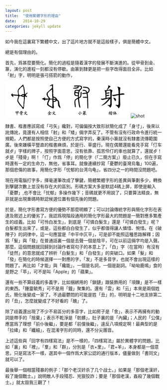 ```yaml
---
layout: post
title:  "使用繁體字形的理由"
date:   2014-10-29
categories: jekyll update
---
```

如今我在這裏寫下繁體中文，出了這片地方就不是這般樣子，俱是簡體中文。

總是有個理由的。

首先，爲甚麼要簡化。簡化的過程是隨着漢字的發展不斷演進的。從甲骨到金、篆，演化的進程一刻都沒有停歇。由篆到隸更是把一些字改得面目全非。比如「射」字，明明是張弓搭箭的動作，

![shot](/pics/射之演化.jpeg)
![shot](https://mmbiz.qlogo.cn/mmbiz/YhrvYGbj8X0ljYSmwE6KoW69O7H98iafxRicSyAQjE0FiagNZCCDib1Zibfqc1dZib9MibicPvKW4ic7ClHwS1o1AAOuCwg/0)

隸書、楷書應該寫成「弓矢」纔對，可偏偏按大致形狀簡化成了「身寸」，後來以訛傳訛，竟還有人相信「射」和「矮」倆字弄反了。不管有沒有行政命令進行統一規範，人們都是按照使自己方便的方式寫字的，秦漢時小篆就沒有隸書流傳範圍廣。後來嫌橫平豎直的楷書麻煩，於是行、草盛行。現在偶爾還能看見手寫「仃车就歺」字樣的牌子，按照字面意思，沒有依靠、孤苦伶仃的車也就算了，還就歺！歺是「殘骨」啊！「仃」作爲「停」的簡化字（「二簡方案」）廢止已久，但在手寫時還有一定的生命力，無他，省事耳。就像連續抄寫「憂鬱的臺灣烏龜」100遍，那個悲傷的故事，用簡化字形「忧郁的台湾乌龟」，省四分之一的時間沒問題吧。

現在用電腦打字多，揮毫運筆改成了擊鍵，簡體繁體字形的差異與筆劃多少，轉換到擊鍵次數上並沒有存在大的區別。形碼方案大多是默認4碼上屏，即使是輸入「憂鬱」,也不會比「忧郁」多操作幾下；音碼就更不用說了，只要算法精良，無非就是出現重碼時默認候選位置有個先後的問題。

於是，簡化字形書寫方便的優勢不那麼明顯了；可以討論傳統字形與簡化字形在表達及敘述上的優劣了。我認爲現階段通用的簡化字形最大的問題是一簡對應多繁產生的歧義。比如「可怜白发生」，到底是「可憐白髮生」還是「可憐白發生」呢？白髮都生出來了，或是，這些都白白發生了，似乎都值得讓人憐惜、惋惜。在《破陣子》的詞律中，這一句應當是「中平中仄平」，可是卻不能照這種思路解釋；因爲「髮」與「發」在普通話裏一個是去聲一個是陰平，可在以前這倆字均是入聲。那麼，這個問題就回歸到討論作者寫句子的本意上了，「白」字（在當時）有沒有「徒然」的意思就成了辨析「白髮生」和「白發生」的突破口。如果「髮」和「發」在簡化的時候選擇一一對應的字，「发」不是多音字，也就不會出現這樣的問題了。再比如「才能」與「纔能」，一個是名詞，一個是副詞。「呦呦鹿鳴」食的是野之「苹」，可不是叫「Apple」的「蘋果」。

還有一些不算歧義的多義字，比如捆綁用的「鎖鏈」跟裝飾用的「項鍊」是不一樣的東西。「鍾靈毓秀」可不是用「鐘」聚集的。還有「雲」和「云」本來是兩個姓氏，簡化後變成一家了。不過最鬱悶的可能是姓「丑」的，明明是十二地支排第二的「丑」，怎麼就變成了不好看的「醜」了。

除了歧義還出現了不少不易區分的多音字，比如房子是「舍」，表示不再擁有的動詞是帶手的「捨棄」；表示不乾淨是「骯髒」，肚子裏的是「內臟」；人民的「公僕」應當爲了理想「前仆後繼」，要是都「前僕後繼」，違反八項規定啊！最典型的是「拉縴」和「纖細」，在混淆字形的同時，還不分尖團音。

上述這些與「回字有四樣寫法」是不一樣的，「四樣寫法」屬於異體字的問題。比如「裏」和「裡」，「羣」和「群」，分別是「衣+里」，「君+羊」，本身都是一個意思，只是寫法不一樣，選其中一個作爲大家公認的通行版本，儘量做到「書同文」就可以了。

最後舉一個相當殘暴的例子：「那个老汉奸杀了几个战士。」如果是「那個老漢奸，殺了幾個戰士。」說明敵人手段殘忍、兇狠狡詐；要是「那個老漢，姦殺了幾個戰士。」就太毀我三觀了！
